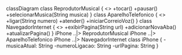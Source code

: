 classDiagram
    class ReprodutorMusical {
        <<interface>>
        +tocar()
        +pausar()
        +selecionarMusica(String musica)
    }
    class AparelhoTelefonico {
        <<interface>>
        +ligar(String numero)
        +atender()
        +iniciarCorreioVoz()
    }
    class NavegadorInternet {
        <<interface>>
        +exibirPagina(String url)
        +adicionarNovaAba()
        +atualizarPagina()
    }
    iPhone ..|> ReprodutorMusical
    iPhone ..|> AparelhoTelefonico
    iPhone ..|> NavegadorInternet
    class iPhone {
        -musicaAtual: String
        -numeroLigacao: String
        -urlPagina: String
    }
